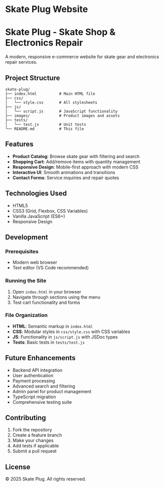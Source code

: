 # Skate Plug Website
# Skate Plug - Skate Shop & Electronics Repair

A modern, responsive e-commerce website for skate gear and electronics repair services.

## Project Structure

```
skate-plug/
├── index.html          # Main HTML file
├── css/
│   └── style.css       # All stylesheets
├── js/
│   └── script.js       # JavaScript functionality
├── images/             # Product images and assets
├── tests/
│   └── test.js         # Unit tests
└── README.md           # This file
```

## Features

- **Product Catalog**: Browse skate gear with filtering and search
- **Shopping Cart**: Add/remove items with quantity management
- **Responsive Design**: Mobile-first approach with modern CSS
- **Interactive UI**: Smooth animations and transitions
- **Contact Forms**: Service inquiries and repair quotes

## Technologies Used

- HTML5
- CSS3 (Grid, Flexbox, CSS Variables)
- Vanilla JavaScript (ES6+)
- Responsive Design

## Development

### Prerequisites
- Modern web browser
- Text editor (VS Code recommended)

### Running the Site
1. Open `index.html` in your browser
2. Navigate through sections using the menu
3. Test cart functionality and forms

### File Organization
- **HTML**: Semantic markup in `index.html`
- **CSS**: Modular styles in `css/style.css` with CSS variables
- **JS**: Functionality in `js/script.js` with JSDoc types
- **Tests**: Basic tests in `tests/test.js`

## Future Enhancements

- Backend API integration
- User authentication
- Payment processing
- Advanced search and filtering
- Admin panel for product management
- TypeScript migration
- Comprehensive testing suite

## Contributing

1. Fork the repository
2. Create a feature branch
3. Make your changes
4. Add tests if applicable
5. Submit a pull request

## License

© 2025 Skate Plug. All rights reserved.